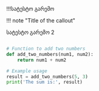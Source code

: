 !!!სატესტო გარემო



    

!!! note "Title of the callout"

სატესტო გარემო 2


```py title="add_numbers.py" linenums="1"

# Function to add two numbers
def add_two_numbers(num1, num2):
    return num1 + num2

# Example usage
result = add_two_numbers(5, 3)
print('The sum is:', result)
```